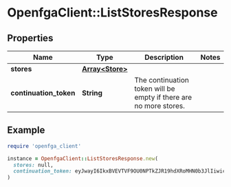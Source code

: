 # OpenfgaClient::ListStoresResponse

## Properties

| Name | Type | Description | Notes |
| ---- | ---- | ----------- | ----- |
| **stores** | [**Array&lt;Store&gt;**](Store.md) |  |  |
| **continuation_token** | **String** | The continuation token will be empty if there are no more stores. |  |

## Example

```ruby
require 'openfga_client'

instance = OpenfgaClient::ListStoresResponse.new(
  stores: null,
  continuation_token: eyJwayI6IkxBVEVTVF9OU0NPTkZJR19hdXRoMHN0b3JlIiwic2siOiIxem1qbXF3MWZLZExTcUoyN01MdTdqTjh0cWgifQ&#x3D;&#x3D;
)
```

